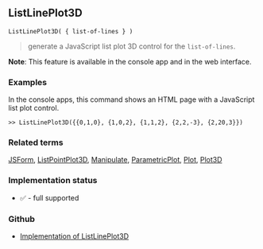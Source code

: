 ## ListLinePlot3D

```
ListLinePlot3D( { list-of-lines } )  
```

> generate a JavaScript list plot 3D control for the `list-of-lines`.
	 
**Note**: This feature is available in the console app and in the web interface.

### Examples

In the console apps, this command shows an HTML page with a JavaScript list plot control.
 
```
>> ListLinePlot3D({{0,1,0}, {1,0,2}, {1,1,2}, {2,2,-3}, {2,20,3}})
```

### Related terms 
[JSForm](JSForm.md), [ListPointPlot3D](ListPointPlot3D.md), [Manipulate](Manipulate.md), [ParametricPlot](ParametricPlot.md), [Plot](Plot.md), [Plot3D](Plot3D.md)






### Implementation status

* &#x2705; - full supported

### Github

* [Implementation of ListLinePlot3D](https://github.com/axkr/symja_android_library/blob/master/symja_android_library/matheclipse-core/src/main/java/org/matheclipse/core/reflection/system/ListLinePlot3D.java#L17) 
